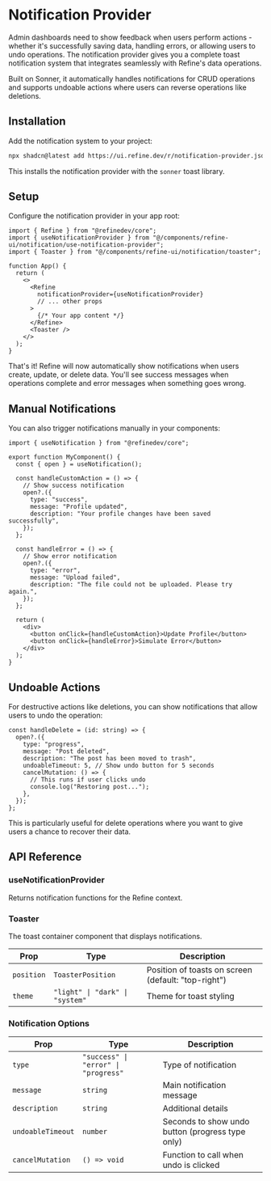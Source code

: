 # Notification Provider

Admin dashboards need to show feedback when users perform actions - whether it's successfully saving data, handling errors, or allowing users to undo operations. The notification provider gives you a complete toast notification system that integrates seamlessly with Refine's data operations.

Built on Sonner, it automatically handles notifications for CRUD operations and supports undoable actions where users can reverse operations like deletions.

## Installation

Add the notification system to your project:

```bash
npx shadcn@latest add https://ui.refine.dev/r/notification-provider.json
```

This installs the notification provider with the `sonner` toast library.

## Setup

Configure the notification provider in your app root:

```tsx
import { Refine } from "@refinedev/core";
import { useNotificationProvider } from "@/components/refine-ui/notification/use-notification-provider";
import { Toaster } from "@/components/refine-ui/notification/toaster";

function App() {
  return (
    <>
      <Refine
        notificationProvider={useNotificationProvider}
        // ... other props
      >
        {/* Your app content */}
      </Refine>
      <Toaster />
    </>
  );
}
```

That's it! Refine will now automatically show notifications when users create, update, or delete data. You'll see success messages when operations complete and error messages when something goes wrong.

## Manual Notifications

You can also trigger notifications manually in your components:

```tsx
import { useNotification } from "@refinedev/core";

export function MyComponent() {
  const { open } = useNotification();

  const handleCustomAction = () => {
    // Show success notification
    open?.({
      type: "success",
      message: "Profile updated",
      description: "Your profile changes have been saved successfully",
    });
  };

  const handleError = () => {
    // Show error notification
    open?.({
      type: "error",
      message: "Upload failed",
      description: "The file could not be uploaded. Please try again.",
    });
  };

  return (
    <div>
      <button onClick={handleCustomAction}>Update Profile</button>
      <button onClick={handleError}>Simulate Error</button>
    </div>
  );
}
```

## Undoable Actions

For destructive actions like deletions, you can show notifications that allow users to undo the operation:

```tsx
const handleDelete = (id: string) => {
  open?.({
    type: "progress",
    message: "Post deleted",
    description: "The post has been moved to trash",
    undoableTimeout: 5, // Show undo button for 5 seconds
    cancelMutation: () => {
      // This runs if user clicks undo
      console.log("Restoring post...");
    },
  });
};
```

This is particularly useful for delete operations where you want to give users a chance to recover their data.

## API Reference

### useNotificationProvider

Returns notification functions for the Refine context.

### Toaster

The toast container component that displays notifications.

| Prop       | Type                            | Description                                         |
| ---------- | ------------------------------- | --------------------------------------------------- |
| `position` | `ToasterPosition`               | Position of toasts on screen (default: "top-right") |
| `theme`    | `"light" \| "dark" \| "system"` | Theme for toast styling                             |

### Notification Options

| Prop              | Type                                 | Description                                      |
| ----------------- | ------------------------------------ | ------------------------------------------------ |
| `type`            | `"success" \| "error" \| "progress"` | Type of notification                             |
| `message`         | `string`                             | Main notification message                        |
| `description`     | `string`                             | Additional details                               |
| `undoableTimeout` | `number`                             | Seconds to show undo button (progress type only) |
| `cancelMutation`  | `() => void`                         | Function to call when undo is clicked            |
